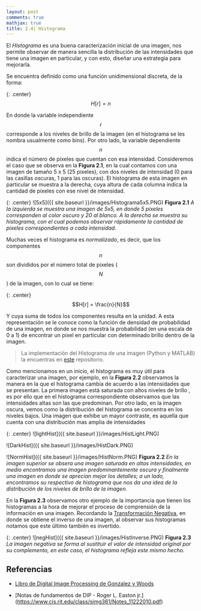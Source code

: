 ```yaml
---
layout: post
comments: true
mathjax: true
title: 2.4| Histograma 
---
```


El _Histograma_ es una buena caracterización inicial de una imagen, nos permite observar de manera sencilla la distribución de las intensidades que tiene una imagen en particular, y con esto, diseñar una estrategia para mejorarla.

Se encuentra definido como una función unidimensional discreta, de la forma:

{: .center}
$$H[r] = n$$

En donde la variable independiente $$r$$ corresponde a los niveles de brillo de la imagen (en el histograma se les nombra usualmente como bins). Por otro lado, la variable dependiente $$n$$ indica el número de pixeles que cuentan con esa intensidad. Consideremos el caso que se observa en la __Figura 2.1__, en la cual contamos con una imagen de tamaño 5 x 5 (25 pixeles), con dos niveles de intensidad (0 para las casillas oscuras, 1 para las oscuras). El histograma de esta imagen en particular se muestra a la derecha, cuya altura de cada columna indica la cantidad de pixeles con ese nivel de intensidad.

{: .center}
![5x5]({{ site.baseurl }}/images/Histograma5x5.PNG)
__Figura 2.1__ _A la izquierda se muestra una imagen de 5x5, en donde 5 pixeles corresponden al color oscuro y 20 al blanco. A la derecha se muestra su histograma, con el cual podemos observar rápidamente la cantidad de pixeles correspondientes a cada intensidad._

Muchas veces el histograma es _normalizado_, es decir, que los componentes $$n$$ son divididos por el número total de pixeles ($$N$$) de la imagen, con lo cual se tiene:

{: .center}
$$H[r] = \frac{n}{N}$$

Y cuya suma de todos los componentes resulta en la unidad. A esta representación se le conoce como la función de densidad de probabilidad de una imagen, en donde se nos muestra la probabilidad (en una escala de 0 a 1) de encontrar un pixel en particular con determinado brillo dentro de la imagen.

> La implementación del Histograma de una imagen  (Python y MATLAB) la encuentras en [este](https://github.com/BryanMed/Procesamiento-de-imagen/tree/master/2.5%20Histograma) repositorio.

Como mencionamos en un inicio, el histograma es muy útil para caracterizar una imagen, por ejemplo, en la __Figura 2.2__ observamos la manera en la que el histograma cambia de acuerdo a las intensidades que se presentan. La primera imagen está saturada con altos niveles de brillo , es por ello que en el histograma correspondiente observamos que las intensidades altas son las que predominan. Por otro lado, en la imagen oscura, vemos como la distribución del histograma se concentra en los niveles bajos. Una imagen que exhibe un mayor contraste, es aquella que cuenta con una distribución mas amplia de intensidades

{: .center}
![lightHist]({{ site.baseurl }}/images/HistLight.PNG)

![DarkHist]({{ site.baseurl }}/images/HistDark.PNG)

![NormHist]({{ site.baseurl }}/images/HistNorm.PNG)
__Figura 2.2__ _En la imagen superior se obsera una imagen saturada en altas intensidades, en medio encontramos una imagen predominantemente oscura y finalmente una imagen en donde se aprecian mejor los detalles; a un lado, encontramos su respectivo de histograma que nos da una idea de la distribución de los niveles de brillo de la imagen._

En la __Figura 2.3__ observamos otro ejemplo de la importancia que tienen los histogramas a la hora de mejorar el proceso de comprensión de la información en una imagen. Recordando la [Transformación Negativa](https://bryanmed.github.io/ImagenNegativa/), en donde se obtiene el inverso de una imagen, al observar sus histogramas notamos que este último también es invertido. 

{: .center}
![negHist]({{ site.baseurl }}/images/HistInverse.PNG)
__Figura 2.3__ _La imagen negativa se forma al sustituir el valor de intensidad original por su complemento, en este caso, el histograma refleja este mismo hecho._

## Referencias
* [Libro de Digital Image Processing de Gonzalez y Woods](https://www.amazon.com/Digital-Image-Processing-Rafael-Gonzalez/dp/0133356728)

* [Notas de fundamentos de DIP - Roger L. Easton jr.] (https://www.cis.rit.edu/class/simg361/Notes_11222010.pdf)




